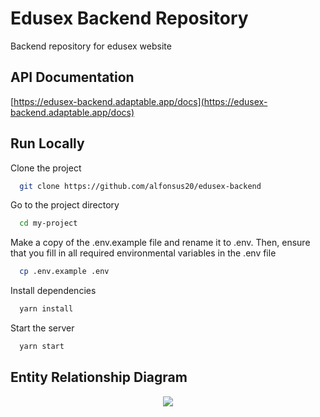 # Edusex Backend Repository

Backend repository for edusex website

## API Documentation

[https://edusex-backend.adaptable.app/docs](https://edusex-backend.adaptable.app/docs)

## Run Locally

Clone the project

```bash
  git clone https://github.com/alfonsus20/edusex-backend
```

Go to the project directory

```bash
  cd my-project
```

Make a copy of the .env.example file and rename it to .env. Then, ensure that you fill in all required environmental variables in the .env file

```bash
  cp .env.example .env
```

Install dependencies

```bash
  yarn install
```

Start the server

```bash
  yarn start
```

## Entity Relationship Diagram

<div align="center">
  <img src="https://user-images.githubusercontent.com/58034788/225007407-68ead549-a32c-4aaa-b007-c1b6dcdab55d.png">
</div>
